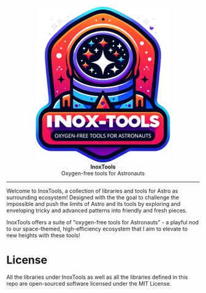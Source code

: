 <p align="center">
    <img alt="InoxTools" width="350px" src="./assets/shield.png"/>
    <br/>
    <strong>InoxTools</strong>
    <br/>
    Oxygen-free tools for Astronauts
</p>

---

Welcome to InoxTools, a collection of libraries and tools for Astro as surrounding ecosystem!
Designed with the the goal to challenge the impossible and push the limits of Astro and its tools by exploring and enveloping tricky and advanced patterns into friendly and fresh pieces.

InoxTools offers a suite of "oxygen-free tools for Astronauts" - a playful nod to our space-themed, high-efficiency ecosystem that I aim to elevate to new heights with these tools!

# License

All the libraries under InoxTools as well as all the libraries defined in this repo are open-sourced software licensed under the MIT License.


